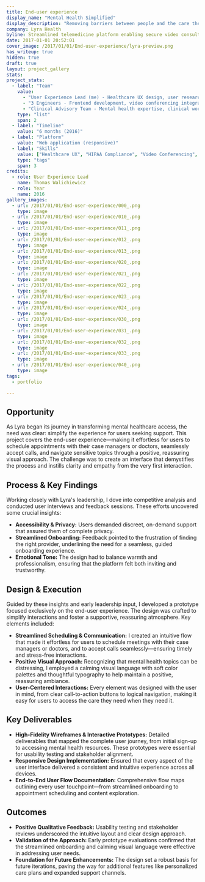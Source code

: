 ```yaml
---
title: End-user experience
display_name: "Mental Health Simplified"
display_description: "Removing barriers between people and the care they need"
company: Lyra Health
byline: Streamlined telemedicine platform enabling secure video consultations and care coordination between patients and healthcare providers
date: 2017-01-01 20:52:01
cover_image: /2017/01/01/End-user-experience/lyra-preview.png
has_writeup: true
hidden: true
draft: true
layout: project_gallery
stats:
project_stats:
  - label: "Team"
    value: 
      - "User Experience Lead (me) - Healthcare UX design, user research, HIPAA compliance"
      - "3 Engineers - Frontend development, video conferencing integration, security implementation"
      - "Clinical Advisory Team - Mental health expertise, clinical workflow validation, care protocols"
    type: "list"
    span: 2
  - label: "Timeline"
    value: "6 months (2016)"
  - label: "Platform"
    value: "Web application (responsive)"
  - label: "Skills"
    value: ["Healthcare UX", "HIPAA Compliance", "Video Conferencing", "Accessibility"]
    type: "tags"
    span: 3
credits:
  - role: User Experience Lead
    name: Thomas Walichiewicz
  - role: Year
    name: 2016
gallery_images:
  - url: /2017/01/01/End-user-experience/000_.png
    type: image
  - url: /2017/01/01/End-user-experience/010_.png
    type: image
  - url: /2017/01/01/End-user-experience/011_.png
    type: image
  - url: /2017/01/01/End-user-experience/012_.png
    type: image
  - url: /2017/01/01/End-user-experience/013_.png
    type: image
  - url: /2017/01/01/End-user-experience/020_.png
    type: image
  - url: /2017/01/01/End-user-experience/021_.png
    type: image
  - url: /2017/01/01/End-user-experience/022_.png
    type: image
  - url: /2017/01/01/End-user-experience/023_.png
    type: image
  - url: /2017/01/01/End-user-experience/024_.png
    type: image
  - url: /2017/01/01/End-user-experience/030_.png
    type: image
  - url: /2017/01/01/End-user-experience/031_.png
    type: image
  - url: /2017/01/01/End-user-experience/032_.png
    type: image
  - url: /2017/01/01/End-user-experience/033_.png
    type: image
  - url: /2017/01/01/End-user-experience/040_.png
    type: image
tags:
  - portfolio

---
```


## Opportunity

As Lyra began its journey in transforming mental healthcare access, the need was clear: simplify the experience for users seeking support. This project covers the end-user experience—making it effortless for users to schedule appointments with their case managers or doctors, seamlessly accept calls, and navigate sensitive topics through a positive, reassuring visual approach. The challenge was to create an interface that demystifies the process and instills clarity and empathy from the very first interaction.

## Process & Key Findings

Working closely with Lyra's leadership, I dove into competitive analysis and conducted user interviews and feedback sessions. These efforts uncovered some crucial insights:

- **Accessibility & Privacy:** Users demanded discreet, on-demand support that assured them of complete privacy.
- **Streamlined Onboarding:** Feedback pointed to the frustration of finding the right provider, underlining the need for a seamless, guided onboarding experience.
- **Emotional Tone:** The design had to balance warmth and professionalism, ensuring that the platform felt both inviting and trustworthy.

## Design & Execution

Guided by these insights and early leadership input, I developed a prototype focused exclusively on the end-user experience. The design was crafted to simplify interactions and foster a supportive, reassuring atmosphere. Key elements included:

- **Streamlined Scheduling & Communication:** I created an intuitive flow that made it effortless for users to schedule meetings with their case managers or doctors, and to accept calls seamlessly—ensuring timely and stress-free interactions.
- **Positive Visual Approach:** Recognizing that mental health topics can be distressing, I employed a calming visual language with soft color palettes and thoughtful typography to help maintain a positive, reassuring ambiance.
- **User-Centered Interactions:** Every element was designed with the user in mind, from clear call-to-action buttons to logical navigation, making it easy for users to access the care they need when they need it.

## Key Deliverables

- **High-Fidelity Wireframes & Interactive Prototypes:** Detailed deliverables that mapped the complete user journey, from initial sign-up to accessing mental health resources. These prototypes were essential for usability testing and stakeholder alignment.
- **Responsive Design Implementation:** Ensured that every aspect of the user interface delivered a consistent and intuitive experience across all devices.
- **End-to-End User Flow Documentation:** Comprehensive flow maps outlining every user touchpoint—from streamlined onboarding to appointment scheduling and content exploration.

## Outcomes

- **Positive Qualitative Feedback:** Usability testing and stakeholder reviews underscored the intuitive layout and clear design approach.
- **Validation of the Approach:** Early prototype evaluations confirmed that the streamlined onboarding and calming visual language were effective in addressing user needs.
- **Foundation for Future Enhancements:** The design set a robust basis for future iterations, paving the way for additional features like personalized care plans and expanded support channels.
